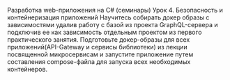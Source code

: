 Разработка web-приложения на C# (семинары)
Урок 4. Безопасность и контейнеризация приложений
Научитесь собирать докер образы с зависимостями удалив работу с базой из проекта GraphQL-сервера и подключив ее как зависимость отдельным проектом из первого практического занятия.
Подготовьте докер-образы для всех приложений(API-Gateway и сервисы библиотеки) из лекции посвященной микросервисам и запустите приложение путем составления compose-файла для запуска всех необходимых контейнеров.
